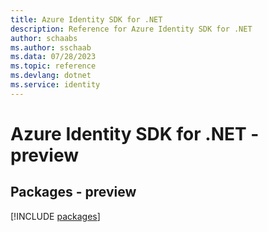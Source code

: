 ```yaml
---
title: Azure Identity SDK for .NET
description: Reference for Azure Identity SDK for .NET
author: schaabs
ms.author: sschaab
ms.data: 07/28/2023
ms.topic: reference
ms.devlang: dotnet
ms.service: identity
---
```

# Azure Identity SDK for .NET - preview
## Packages - preview
[!INCLUDE [packages](identity-index.md)]